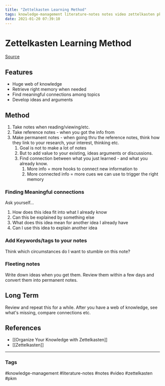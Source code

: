 ```yaml
---
title: "Zettelkasten Learning Method"
tags: knowledge-management literature-notes notes video zettelkasten pkm
date: 2021-01-20 07:39:10
---
```


# Zettelkasten Learning Method

[Source](https://www.youtube.com/watch?v=rOSZOCoqOo8)

## Features
* Huge web of knowledge
* Retrieve right memory when needed
* Find meaningful connections among topics
* Develop ideas and arguments
  
## Method
1. Take notes when reading/viewing/etc.
2. Take reference notes - when you got the info from
3. Make permanent notes - when going thru the reference notes, think how they link to your research, your interest, thinking etc.
   1. Goal is not to make a lot of notes
   2. But to add value to your existing, ideas arguments or discussions.
   3. Find connection between what you just learned - and what you already know.
      1. More info = more hooks to connect new information to
      2. More connected info = more cues we can use to trigger the right memory

### Finding Meaningful connections
Ask yourself...
1. How does this idea fit into what I already know
2. Can this be explained by something else
3. What does this idea mean for another idea I already have
4. Can I use this idea to explain another idea

### Add Keywords/tags to your notes
Think which circumstances do I want to stumble on this note?

### Fleeting notes
Write down ideas when you get them. Review them within a few days and convert them into permanent notes.

## Long Term

Review and repeat this for a while. After you have a web of knowledge, see what's missing, compare connections etc. 

## References
- [[Organize Your Knowledge with Zettelkasten]]
- [[Zettelkasten]]

---
### Tags
#knowledge-management #literature-notes #notes #video #zettelkasten #pkm
